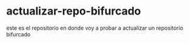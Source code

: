 # actualizar-repo-bifurcado
este es el repositorio en donde voy a probar a actualizar un repositorio bifurcado
